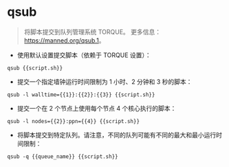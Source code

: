 # qsub

> 将脚本提交到队列管理系统 TORQUE。
> 更多信息：<https://manned.org/qsub.1>。

- 使用默认设置提交脚本（依赖于 TORQUE 设置）：

`qsub {{script.sh}}`

- 提交一个指定墙钟运行时间限制为 1 小时、2 分钟和 3 秒的脚本：

`qsub -l walltime={{1}}:{{2}}:{{3}} {{script.sh}}`

- 提交一个在 2 个节点上使用每个节点 4 个核心执行的脚本：

`qsub -l nodes={{2}}:ppn={{4}} {{script.sh}}`

- 将脚本提交到特定队列。请注意，不同的队列可能有不同的最大和最小运行时间限制：

`qsub -q {{queue_name}} {{script.sh}}`